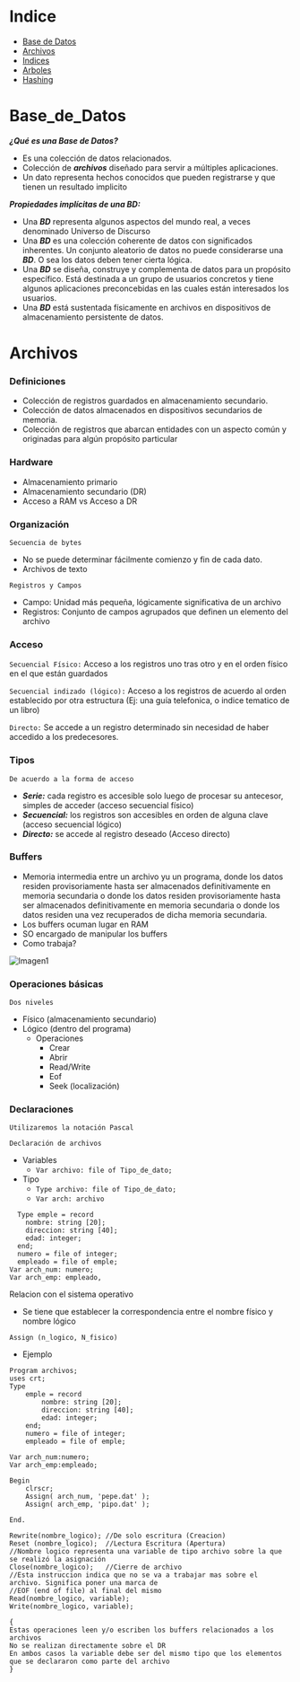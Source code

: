 Indice
=================

<!--ts-->
   * [Base de Datos](#Base_de_Datos)
   * [Archivos](#Archivos)
   * [Indices](#Indices)
   * [Arboles](#Arboles)
   * [Hashing](#Hashing)

Base_de_Datos
=============

***¿Qué es una Base de Datos?***

- Es una colección de datos relacionados.
- Colección de ***archivos*** diseñado para servir a múltiples aplicaciones.
- Un dato representa hechos conocidos que pueden registrarse y que tienen un resultado implicito

***Propiedades implícitas de una BD:***

- Una ***BD*** representa algunos aspectos del mundo real, a veces denominado Universo de Discurso
- Una ***BD*** es una colección coherente de datos con significados inherentes. Un conjunto aleatorio de datos no puede considerarse una ***BD***. O sea los datos deben tener cierta lógica.
- Una ***BD*** se diseña, construye y complementa de datos para un propósito específico. Está destinada a un grupo de usuarios concretos y tiene algunos aplicaciones preconcebidas en las cuales están interesados los usuarios.
- Una ***BD*** está sustentada físicamente en archivos en dispositivos de almacenamiento persistente de datos.

Archivos
========

### Definiciones

- Colección de registros guardados en almacenamiento secundario.
- Colección de datos almacenados en dispositivos secundarios de memoria.
- Colección de registros que abarcan entidades con un aspecto común y originadas para algún propósito particular

### Hardware

- Almacenamiento primario
- Almacenamiento secundario (DR)
- Acceso a RAM vs Acceso a DR

### Organización

```Secuencia de bytes``` 
- No se puede determinar fácilmente comienzo y fin de cada dato.
- Archivos de texto

```Registros y Campos```
- Campo: Unidad más pequeña, lógicamente significativa de un archivo
- Registros: Conjunto de campos agrupados que definen un elemento del archivo

### Acceso

```Secuencial Físico:``` Acceso a los registros uno tras otro y en el orden físico en el que están guardados

```Secuencial indizado (lógico):``` Acceso a los registros de acuerdo al orden establecido por otra estructura (Ej: una guía telefonica, o indice tematico de un libro)

```Directo:``` Se accede a un registro determinado sin necesidad de haber accedido a los predecesores.

### Tipos

```De acuerdo a la forma de acceso```

- ***Serie:*** cada registro es accesible solo luego de procesar su antecesor, simples de acceder (acceso secuencial físico)
- ***Secuencial:*** los registros son accesibles en orden de alguna clave (acceso secuencial lógico)
- ***Directo:*** se accede al registro deseado (Acceso directo)

### Buffers

- Memoria intermedia entre un archivo yu un programa, donde los datos residen provisoriamente hasta ser almacenados definitivamente en memoria secundaria o donde los datos residen provisoriamente hasta ser almacenados definitivamente en memoria secundaria o donde los datos residen una vez recuperados de dicha memoria secundaria.
- Los buffers ocuman lugar en RAM
- SO encargado de manipular los buffers
- Como trabaja?


![Imagen1](https://user-images.githubusercontent.com/55964635/147784122-9baeb6a7-2dc1-4a41-b15f-922c1393c571.png)

### Operaciones básicas

```Dos niveles```

- Físico (almacenamiento secundario)
- Lógico (dentro del programa)
  - Operaciones
    - Crear
    - Abrir
    - Read/Write
    - Eof
    - Seek (localización)  

### Declaraciones

```Utilizaremos la notación Pascal```

```Declaración de archivos```

- Variables 
  - ```Var archivo: file of Tipo_de_dato;``` 
- Tipo
  - ```Type archivo: file of Tipo_de_dato;```
  - ```Var arch: archivo``` 

```Pas
  Type emple = record
    nombre: string [20];
    direccion: string [40];
    edad: integer;
  end;
  numero = file of integer;
  empleado = file of emple;
Var arch_num: numero;
Var arch_emp: empleado,
```

Relacion con el sistema operativo

- Se tiene que establecer la correspondencia entre el nombre físico y nombre lógico

```Assign (n_logico, N_fisico)```

- Ejemplo

```Pas
Program archivos;
uses crt;
Type 
    emple = record
        nombre: string [20];
        direccion: string [40];
        edad: integer;
    end;
    numero = file of integer;
    empleado = file of emple;

Var arch_num:numero;
Var arch_emp:empleado;

Begin
    clrscr;
    Assign( arch_num, 'pepe.dat' );
    Assign( arch_emp, 'pipo.dat' );

End.

```

```Pas
Rewrite(nombre_logico); //De solo escritura (Creacion)
Reset (nombre_logico);  //Lectura Escritura (Apertura)
//Nombre logico representa una variable de tipo archivo sobre la que se realizó la asignación
Close(nombre_logico);   //Cierre de archivo
//Esta instruccion indica que no se va a trabajar mas sobre el archivo. Significa poner una marca de 
//EOF (end of file) al final del mismo
Read(nombre_logico, variable);
Write(nombre_logico, variable);

{
Estas operaciones leen y/o escriben los buffers relacionados a los archivos
No se realizan directamente sobre el DR
En ambos casos la variable debe ser del mismo tipo que los elementos que se declararon como parte del archivo
}
```
